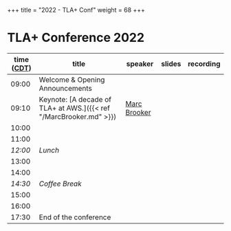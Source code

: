 +++
title = "2022 - TLA+ Conf"
weight = 68
+++

# TLA+ Conference 2022


time ([CDT](https://www.timeanddate.com/time/zone/usa/st-louis))  | title  | speaker | slides | recording |
------|--------|---------|--------|------------
09:00 | Welcome & Opening Announcements | |  |  |
09:10 | Keynote: [A decade of TLA+ at AWS.]({{< ref "/MarcBrooker.md" >}}) | [Marc Brooker](https://brooker.co.za/blog/) |  |  |
10:00 |  |  |  |  |
11:00 |  |  |  |  |
_12:00_ |	*Lunch* |
13:00 |  |  |  |  |
14:00 |  |  |  |  |
_14:30_ | *Coffee Break* |
15:00 |  |  |  |  |
16:00 |  |  |  |  |
17:30 | End of the conference |
